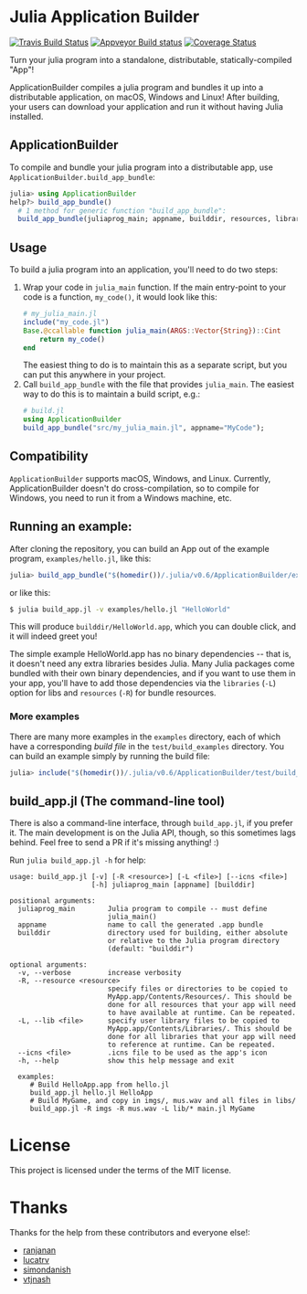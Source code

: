 # Julia Application Builder
[![Travis Build Status](https://travis-ci.org/NHDaly/ApplicationBuilder.jl.svg?branch=master)](https://travis-ci.org/NHDaly/ApplicationBuilder.jl) [![Appveyor Build status](https://ci.appveyor.com/api/projects/status/oy9pnimmic9i6qso?svg=true)](https://ci.appveyor.com/project/NHDaly/applicationbuilder-jl)
 [![Coverage Status](https://coveralls.io/repos/github/NHDaly/ApplicationBuilder.jl/badge.svg?branch=master)](https://coveralls.io/github/NHDaly/ApplicationBuilder.jl?branch=master)

Turn your julia program into a standalone, distributable, statically-compiled "App"!

ApplicationBuilder compiles a julia program and bundles it up into a distributable application, on macOS, Windows and Linux! After building, your users can download
your application and run it without having Julia installed.

## ApplicationBuilder

To compile and bundle your julia program into a distributable app, use `ApplicationBuilder.build_app_bundle`:
```julia
julia> using ApplicationBuilder
help?> build_app_bundle()
  # 1 method for generic function "build_app_bundle":
  build_app_bundle(juliaprog_main; appname, builddir, resources, libraries, verbose, bundle_identifier, app_version, icns_file, certificate, entitlements_file, snoopfile, autosnoop, commandline_app) in ApplicationBuilder at /Users/daly/.julia/v0.6/ApplicationBuilder/src/ApplicationBuilder.jl:47
```

## Usage
To build a julia program into an application, you'll need to do two steps:

1. Wrap your code in `julia_main` function. If the main entry-point to your code is a function, `my_code()`, it would look like this:
    ```julia
    # my_julia_main.jl
    include("my_code.jl")
    Base.@ccallable function julia_main(ARGS::Vector{String})::Cint
        return my_code()
    end
    ```
    The easiest thing to do is to maintain this as a separate script, but you can put this anywhere in your project.
1. Call `build_app_bundle` with the file that provides `julia_main`. The easiest way to do this is to maintain a build script, e.g.:
    ```julia
    # build.jl
    using ApplicationBuilder
    build_app_bundle("src/my_julia_main.jl", appname="MyCode");
    ```

## Compatibility

`ApplicationBuilder` supports macOS, Windows, and Linux.
Currently, ApplicationBuilder doesn't do cross-compilation, so to compile for
Windows, you need to run it from a Windows machine, etc.

## Running an example:
After cloning the repository, you can build an App out of the example program, `examples/hello.jl`, like this:

```julia
julia> build_app_bundle("$(homedir())/.julia/v0.6/ApplicationBuilder/examples/hello.jl", appname="HelloWorld", verbose=true);
```

or like this:

```bash
$ julia build_app.jl -v examples/hello.jl "HelloWorld"
```

This will produce `builddir/HelloWorld.app`, which you can double click, and it will indeed greet you!

The simple example HelloWorld.app has no binary dependencies -- that is, it
doesn't need any extra libraries besides Julia. Many Julia packages come bundled
with their own binary dependencies, and if you want to use them in your app,
you'll have to add those dependencies via the `libraries` (`-L`) option for libs
and `resources` (`-R`) for bundle resources.

### More examples
There are many more examples in the `examples` directory, each of which have a corresponding _build file_ in the `test/build_examples` directory. You can build an example simply by running the build file:
```julia
julia> include("$(homedir())/.julia/v0.6/ApplicationBuilder/test/build_examples/commandline_hello.jl")
```

## build_app.jl (The command-line tool)

There is also a command-line interface, through `build_app.jl`, if you prefer it. The main development is on the Julia API, though, so this sometimes lags behind. Feel free to send a PR if it's missing anything! :)

Run `julia build_app.jl -h` for help:
```
usage: build_app.jl [-v] [-R <resource>] [-L <file>] [--icns <file>]
                    [-h] juliaprog_main [appname] [builddir]

positional arguments:
  juliaprog_main        Julia program to compile -- must define
                        julia_main()
  appname               name to call the generated .app bundle
  builddir              directory used for building, either absolute
                        or relative to the Julia program directory
                        (default: "builddir")

optional arguments:
  -v, --verbose         increase verbosity
  -R, --resource <resource>
                        specify files or directories to be copied to
                        MyApp.app/Contents/Resources/. This should be
                        done for all resources that your app will need
                        to have available at runtime. Can be repeated.
  -L, --lib <file>      specify user library files to be copied to
                        MyApp.app/Contents/Libraries/. This should be
                        done for all libraries that your app will need
                        to reference at runtime. Can be repeated.
  --icns <file>         .icns file to be used as the app's icon
  -h, --help            show this help message and exit

  examples:
     # Build HelloApp.app from hello.jl
     build_app.jl hello.jl HelloApp
     # Build MyGame, and copy in imgs/, mus.wav and all files in libs/
     build_app.jl -R imgs -R mus.wav -L lib/* main.jl MyGame
 ```

# License
This project is licensed under the terms of the MIT license.

# Thanks
Thanks for the help from these contributors and everyone else!:
 - [ranjanan](https://github.com/ranjanan)
 - [lucatrv](https://github.com/lucatrv)
 - [simondanish](https://github.com/simondanish)
 - [vtjnash](https://github.com/vtjnash)
